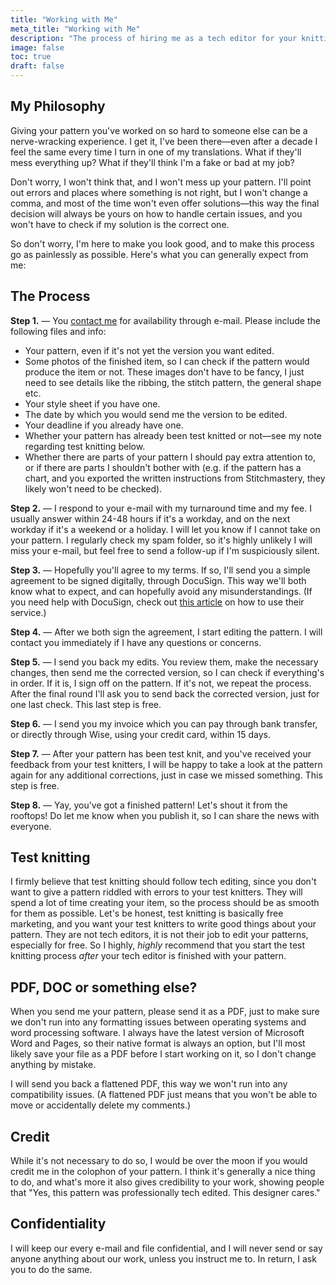 ```yaml
---
title: "Working with Me"
meta_title: "Working with Me"
description: "The process of hiring me as a tech editor for your knitting pattern"
image: false
toc: true
draft: false
---
```


## My Philosophy

Giving your pattern you've worked on so hard to someone else can be a nerve-wracking experience. I get it, I've been there—even after a decade I feel the same every time I turn in one of my translations. What if they'll mess everything up? What if they'll think I'm a fake or bad at my job?

Don't worry, I won't think that, and I won't mess up your pattern. I'll point out errors and places where something is not right, but I won't change a comma, and most of the time won't even offer solutions—this way the final decision will always be yours on how to handle certain issues, and you won't have to check if my solution is the correct one.

So don't worry, I'm here to make you look good, and to make this process go as painlessly as possible. Here's what you can generally expect from me:

## The Process

**Step 1.** — You [contact me](/contact) for availability through e-mail. Please include the following files and info:

- Your pattern, even if it's not yet the version you want edited.
- Some photos of the finished item, so I can check if the pattern would produce the item or not. These images don't have to be fancy, I just need to see details like the ribbing, the stitch pattern, the general shape etc.
- Your style sheet if you have one.
- The date by which you would send me the version to be edited.
- Your deadline if you already have one.
- Whether your pattern has already been test knitted or not—see my note regarding test knitting below.
- Whether there are parts of your pattern I should pay extra attention to, or if there are parts I shouldn't bother with (e.g. if the pattern has a chart, and you exported the written instructions from Stitchmastery, they likely won't need to be checked).

**Step 2.** — I respond to your e-mail with my turnaround time and my fee. I usually answer within 24-48 hours if it's a workday, and on the next workday if it's a weekend or a holiday. I will let you know if I cannot take on your pattern. I regularly check my spam folder, so it's highly unlikely I will miss your e-mail, but feel free to send a follow-up if I'm suspiciously silent.

**Step 3.** — Hopefully you'll agree to my terms. If so, I'll send you a simple agreement to be signed digitally, through DocuSign. This way we'll both know what to expect, and can hopefully avoid any misunderstandings. (If you need help with DocuSign, check out [this article](https://support.docusign.com/s/articles/How-do-I-sign-a-DocuSign-document-Basic-Signing?language=en_US) on how to use their service.)

**Step 4.** — After we both sign the agreement, I start editing the pattern. I will contact you immediately if I have any questions or concerns.

**Step 5.** — I send you back my edits. You review them, make the necessary changes, then send me the corrected version, so I can check if everything's in order. If it is, I sign off on the pattern. If it's not, we repeat the process. After the final round I'll ask you to send back the corrected version, just for one last check. This last step is free.

**Step 6.** — I send you my invoice which you can pay through bank transfer, or directly through Wise, using your credit card, within 15 days.

**Step 7.** — After your pattern has been test knit, and you've received your feedback from your test knitters, I will be happy to take a look at the pattern again for any additional corrections, just in case we missed something. This step is free.

**Step 8.** — Yay, you've got a finished pattern! Let's shout it from the rooftops! Do let me know when you publish it, so I can share the news with everyone.

## Test knitting

I firmly believe that test knitting should follow tech editing, since you don't want to give a pattern riddled with errors to your test knitters. They will spend a lot of time creating your item, so the process should be as smooth for them as possible. Let's be honest, test knitting is basically free marketing, and you want your test knitters to write good things about your pattern. They are not tech editors, it is not their job to edit your patterns, especially for free. So I highly, *highly* recommend that you start the test knitting process *after* your tech editor is finished with your pattern.

## PDF, DOC or something else?

When you send me your pattern, please send it as a PDF, just to make sure we don't run into any formatting issues between operating systems and word processing software. I always have the latest version of Microsoft Word and Pages, so their native format is always an option, but I'll most likely save your file as a PDF before I start working on it, so I don't change anything by mistake.

I will send you back a flattened PDF, this way we won't run into any compatibility issues. (A flattened PDF just means that you won't be able to move or accidentally delete my comments.)

## Credit

While it's not necessary to do so, I would be over the moon if you would credit me in the colophon of your pattern. I think it's generally a nice thing to do, and what's more it also gives credibility to your work, showing people that "Yes, this pattern was professionally tech edited. This designer cares."

## Confidentiality

I will keep our every e-mail and file confidential, and I will never send or say anyone anything about our work, unless you instruct me to. In return, I ask you to do the same.